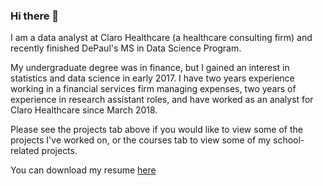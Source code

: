 ### Hi there 👋

I am a data analyst at Claro Healthcare (a healthcare consulting firm) and recently finished DePaul's MS in Data Science Program.

My undergraduate degree was in finance, but I gained an interest in statistics and data science in early 2017. I have two years experience working in a financial services firm managing expenses, two years of experience in research assistant roles, and have worked as an analyst for Claro Healthcare since March 2018.

Please see the projects tab above if you would like to view some of the projects I've worked on, or the courses tab to view some of my school-related projects.

You can download my resume [here](https://github.com/mrodrigues17/mrodrigues17.github.io/raw/master/m_rodrigues_resume_6.10.21.pdf)



<!--
**mrodrigues17/mrodrigues17** is a ✨ _special_ ✨ repository because its `README.md` (this file) appears on your GitHub profile.

Here are some ideas to get you started:

- 🔭 I’m currently working on ...
- 🌱 I’m currently learning ...
- 👯 I’m looking to collaborate on ...
- 🤔 I’m looking for help with ...
- 💬 Ask me about ...
- 📫 How to reach me: ...
- 😄 Pronouns: ...
- ⚡ Fun fact: ...
-->
